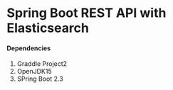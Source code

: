 # Spring Boot REST API with Elasticsearch

####  Dependencies
1. Graddle Project2
2. OpenJDK15 
3. SPring Boot 2.3
